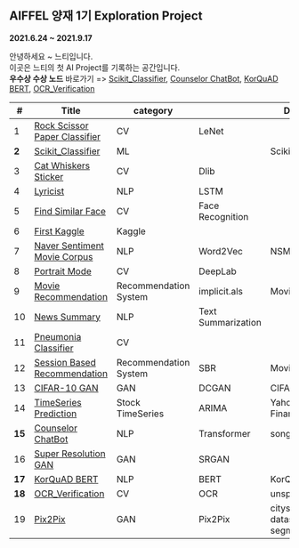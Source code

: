     
        

## AIFFEL 양재 1기 Exploration Project
**2021.6.24 ~ 2021.9.17**   


안녕하세요 ~ 느티입니다.   
이곳은 느티의 첫 AI Project를 기록하는 공간입니다.    
**우수상 수상 노드** 바로가기 => [Scikit_Classifier](https://github.com/babeebird/AIFFEL_Exploration/tree/master/E02_Scikit_Classifier), [Counselor ChatBot](https://github.com/babeebird/AIFFEL_Exploration/blob/master/E15_ChatBot_Transformer.ipynb), [KorQuAD BERT](https://github.com/babeebird/AIFFEL_Exploration/blob/master/E17_KorQuAD_BERT.ipynb), [OCR_Verification](https://github.com/babeebird/AIFFEL_Exploration/blob/master/E18_OCR_verification.ipynb)    

|#|Title|category||Dataset|
|--|--|--|--|--|
|1|[Rock Scissor Paper Classifier](https://github.com/babeebird/AIFFEL_Exploration/blob/master/E01_Rock_Scissor_Paper_Classifier.ipynb)|CV|LeNet||
|**2**|[Scikit_Classifier](https://github.com/babeebird/AIFFEL_Exploration/tree/master/E02_Scikit_Classifier)|ML||Scikit|
|3|[Cat Whiskers Sticker](https://github.com/babeebird/AIFFEL_Exploration/blob/master/E03_Cat_Whiskers_Sticker_App.ipynb)|CV|Dlib||
|4|[Lyricist](https://github.com/babeebird/AIFFEL_Exploration/blob/master/E04_Lyricist_LanguagModel.ipynb)|NLP|LSTM||
|5|[Find Similar Face](https://github.com/babeebird/AIFFEL_Exploration/blob/master/E05_FindSimilarFace.ipynb)|CV|Face Recognition||
|6|[First Kaggle](https://github.com/babeebird/AIFFEL_Exploration/blob/master/E06_first_kaggle.ipynb)|Kaggle|||
|7|[Naver Sentiment Movie Corpus](https://github.com/babeebird/AIFFEL_Exploration/blob/master/E07_Sentimental_NLP.ipynb)|NLP|Word2Vec|NSMC|
|8|[Portrait Mode](https://github.com/babeebird/AIFFEL_Exploration/blob/master/E08_portrait_mode.ipynb)|CV|DeepLab||
|9|[Movie Recommendation](https://github.com/babeebird/AIFFEL_Exploration/blob/master/E09_Movie_Recommendation.ipynb)|Recommendation System|implicit.als|Movielens|
|10|[News Summary](https://github.com/babeebird/AIFFEL_Exploration/blob/master/E10_News_Summary.ipynb)|NLP|Text Summarization|
|11|[Pneumonia Classifier](https://github.com/babeebird/AIFFEL_Exploration/blob/master/E11_Pneumonia_Classifier_CV.ipynb)|CV||
|12|[Session Based Recommendation](https://github.com/babeebird/AIFFEL_Exploration/blob/master/E12_Movielen_SBR.ipynb)|Recommendation System|SBR|Movielens|
|13|[CIFAR-10 GAN](https://github.com/babeebird/AIFFEL_Exploration/blob/master/E13_CIFAR-10_GAN.ipynb)|GAN|DCGAN|CIFAR-10|
|14|[TimeSeries Prediction](https://github.com/babeebird/AIFFEL_Exploration/blob/master/E14_TimeSeries_Prediction.ipynb)|Stock TimeSeries|ARIMA|Yahoo Finance|
|**15**|[Counselor ChatBot](https://github.com/babeebird/AIFFEL_Exploration/blob/master/E15_ChatBot_Transformer.ipynb)|NLP|Transformer|songys|
|16|[Super Resolution GAN](https://github.com/babeebird/AIFFEL_Exploration/blob/master/E16_SRGAN.ipynb)|GAN|SRGAN||
|**17**|[KorQuAD BERT](https://github.com/babeebird/AIFFEL_Exploration/blob/master/E17_KorQuAD_BERT.ipynb)|NLP|BERT|KorQuAD|
|**18**|[OCR_Verification](https://github.com/babeebird/AIFFEL_Exploration/blob/master/E18_OCR_verification.ipynb)|CV|OCR|unsplash|
|19|[Pix2Pix](https://github.com/babeebird/AIFFEL_Exploration/blob/master/E19_Pix2Pix_SegmentationMap.ipynb)|GAN|Pix2Pix|cityscapes dataset(image segmented)|
